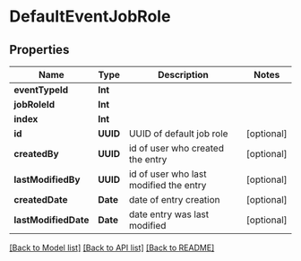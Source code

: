# DefaultEventJobRole

## Properties
Name | Type | Description | Notes
------------ | ------------- | ------------- | -------------
**eventTypeId** | **Int** |  | 
**jobRoleId** | **Int** |  | 
**index** | **Int** |  | 
**id** | **UUID** | UUID of default job role | [optional] 
**createdBy** | **UUID** | id of user who created the entry | [optional] 
**lastModifiedBy** | **UUID** | id of user who last modified the entry | [optional] 
**createdDate** | **Date** | date of entry creation | [optional] 
**lastModifiedDate** | **Date** | date entry was last modified | [optional] 

[[Back to Model list]](../README.md#documentation-for-models) [[Back to API list]](../README.md#documentation-for-api-endpoints) [[Back to README]](../README.md)


